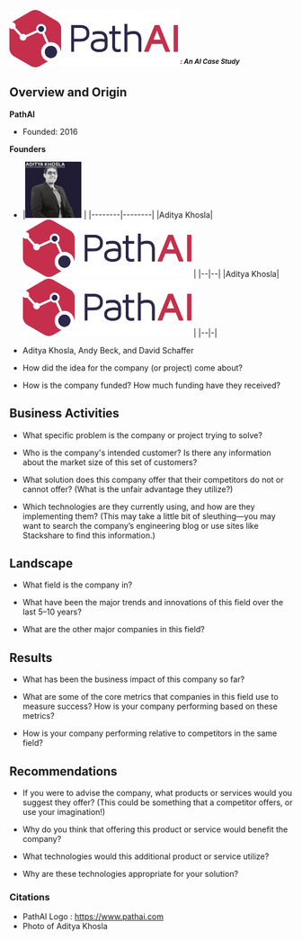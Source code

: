  ![PathAI](https://github.com/oigwe-frx/pathAI-case-study/blob/main/PathAI-Logo-Horizontal-RGB(2).png)  ***<sup>: An AI Case Study</sup>***






## Overview and Origin

**PathAI**
- Founded: 2016

**Founders**
- |![Aditya Khosla](https://github.com/oigwe-frx/pathAI-case-study/blob/main/aKhosla.png) |
|--------|--------|
|Aditya Khosla|![PathAI](https://github.com/oigwe-frx/pathAI-case-study/blob/main/PathAI-Logo-Horizontal-RGB(2).png) |
|--|--|
|Aditya Khosla|![PathAI](https://github.com/oigwe-frx/pathAI-case-study/blob/main/PathAI-Logo-Horizontal-RGB(2).png) |
|--|-|


* Aditya Khosla, Andy Beck, and David Schaffer

* How did the idea for the company (or project) come about?

* How is the company funded? How much funding have they received?

## Business Activities

* What specific problem is the company or project trying to solve?

* Who is the company's intended customer? Is there any information about the market size of this set of customers?

* What solution does this company offer that their competitors do not or cannot offer? (What is the unfair advantage they utilize?)

* Which technologies are they currently using, and how are they implementing them? (This may take a little bit of sleuthing&mdash;you may want to search the company’s engineering blog or use sites like Stackshare to find this information.)

## Landscape

* What field is the company in?

* What have been the major trends and innovations of this field over the last 5&ndash;10 years?

* What are the other major companies in this field?

## Results

* What has been the business impact of this company so far?

* What are some of the core metrics that companies in this field use to measure success? How is your company performing based on these metrics?

* How is your company performing relative to competitors in the same field?

## Recommendations

* If you were to advise the company, what products or services would you suggest they offer? (This could be something that a competitor offers, or use your imagination!)

* Why do you think that offering this product or service would benefit the company?

* What technologies would this additional product or service utilize?

* Why are these technologies appropriate for your solution?


### Citations
- PathAI Logo : https://www.pathai.com
- Photo of Aditya Khosla 
